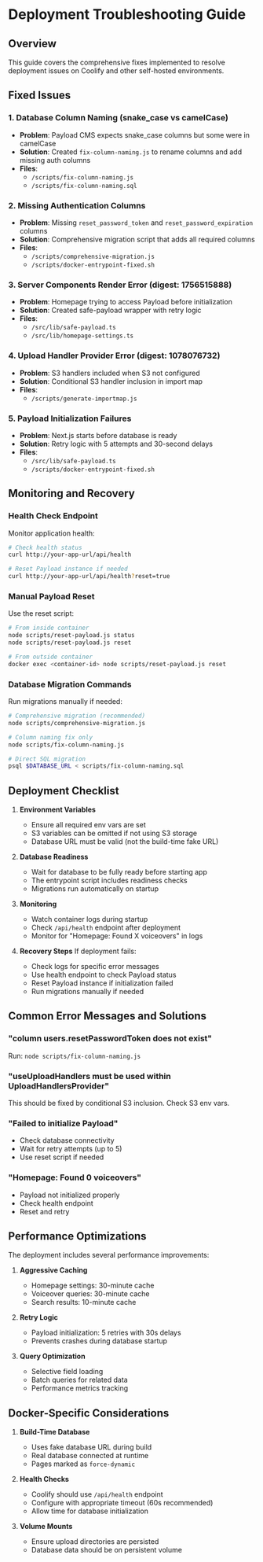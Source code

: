# Deployment Troubleshooting Guide

## Overview

This guide covers the comprehensive fixes implemented to resolve deployment issues on Coolify and other self-hosted environments.

## Fixed Issues

### 1. Database Column Naming (snake_case vs camelCase)
- **Problem**: Payload CMS expects snake_case columns but some were in camelCase
- **Solution**: Created `fix-column-naming.js` to rename columns and add missing auth columns
- **Files**: 
  - `/scripts/fix-column-naming.js`
  - `/scripts/fix-column-naming.sql`

### 2. Missing Authentication Columns
- **Problem**: Missing `reset_password_token` and `reset_password_expiration` columns
- **Solution**: Comprehensive migration script that adds all required columns
- **Files**:
  - `/scripts/comprehensive-migration.js`
  - `/scripts/docker-entrypoint-fixed.sh`

### 3. Server Components Render Error (digest: 1756515888)
- **Problem**: Homepage trying to access Payload before initialization
- **Solution**: Created safe-payload wrapper with retry logic
- **Files**:
  - `/src/lib/safe-payload.ts`
  - `/src/lib/homepage-settings.ts`

### 4. Upload Handler Provider Error (digest: 1078076732)
- **Problem**: S3 handlers included when S3 not configured
- **Solution**: Conditional S3 handler inclusion in import map
- **Files**:
  - `/scripts/generate-importmap.js`

### 5. Payload Initialization Failures
- **Problem**: Next.js starts before database is ready
- **Solution**: Retry logic with 5 attempts and 30-second delays
- **Files**:
  - `/src/lib/safe-payload.ts`
  - `/scripts/docker-entrypoint-fixed.sh`

## Monitoring and Recovery

### Health Check Endpoint

Monitor application health:
```bash
# Check health status
curl http://your-app-url/api/health

# Reset Payload instance if needed
curl http://your-app-url/api/health?reset=true
```

### Manual Payload Reset

Use the reset script:
```bash
# From inside container
node scripts/reset-payload.js status
node scripts/reset-payload.js reset

# From outside container
docker exec <container-id> node scripts/reset-payload.js reset
```

### Database Migration Commands

Run migrations manually if needed:
```bash
# Comprehensive migration (recommended)
node scripts/comprehensive-migration.js

# Column naming fix only
node scripts/fix-column-naming.js

# Direct SQL migration
psql $DATABASE_URL < scripts/fix-column-naming.sql
```

## Deployment Checklist

1. **Environment Variables**
   - Ensure all required env vars are set
   - S3 variables can be omitted if not using S3 storage
   - Database URL must be valid (not the build-time fake URL)

2. **Database Readiness**
   - Wait for database to be fully ready before starting app
   - The entrypoint script includes readiness checks
   - Migrations run automatically on startup

3. **Monitoring**
   - Watch container logs during startup
   - Check `/api/health` endpoint after deployment
   - Monitor for "Homepage: Found X voiceovers" in logs

4. **Recovery Steps**
   If deployment fails:
   - Check logs for specific error messages
   - Use health endpoint to check Payload status
   - Reset Payload instance if initialization failed
   - Run migrations manually if needed

## Common Error Messages and Solutions

### "column users.resetPasswordToken does not exist"
Run: `node scripts/fix-column-naming.js`

### "useUploadHandlers must be used within UploadHandlersProvider"
This should be fixed by conditional S3 inclusion. Check S3 env vars.

### "Failed to initialize Payload"
- Check database connectivity
- Wait for retry attempts (up to 5)
- Use reset script if needed

### "Homepage: Found 0 voiceovers"
- Payload not initialized properly
- Check health endpoint
- Reset and retry

## Performance Optimizations

The deployment includes several performance improvements:

1. **Aggressive Caching**
   - Homepage settings: 30-minute cache
   - Voiceover queries: 30-minute cache
   - Search results: 10-minute cache

2. **Retry Logic**
   - Payload initialization: 5 retries with 30s delays
   - Prevents crashes during database startup

3. **Query Optimization**
   - Selective field loading
   - Batch queries for related data
   - Performance metrics tracking

## Docker-Specific Considerations

1. **Build-Time Database**
   - Uses fake database URL during build
   - Real database connected at runtime
   - Pages marked as `force-dynamic`

2. **Health Checks**
   - Coolify should use `/api/health` endpoint
   - Configure with appropriate timeout (60s recommended)
   - Allow time for database initialization

3. **Volume Mounts**
   - Ensure upload directories are persisted
   - Database data should be on persistent volume